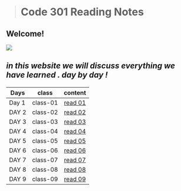 ># Code 301 Reading Notes

## Welcome! 

![](https://howtostudyincollege.com/wp-content/uploads/2017/03/Take-Notes-Effectively.png)



   ## <p> *in this website we will discuss everything we have learned . day by day !*


   
| **Days**   | **class**| **content**  |  
|------------|----------|:-------------:|
|   Day 1    | class-01 |[ read 01 ](./class-01.md)| 
|   DAY 2    | class-02 |[ read 02](./class-02.md)| 
|   DAY 3    | class-03 |[ read 03](./class-03.md)|
|   DAY 4    | class-04 |[ read 04](./class-04.md)| 
|   DAY 5    | class-05 |[ read 05](./class-05.md)| 
|   DAY 6    | class-06 |[ read 06](./class-06.md)| 
|   DAY 7    | class-07 |[ read 07](./class-07.md)|
|   DAY 8    | class-08 |[ read 08](./class-08.md)| 
|   DAY 9    | class-09 |[ read 09](./class-09.md)|  

